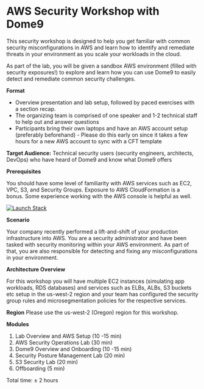 
# AWS Security Workshop with Dome9 
This security workshop is designed to help you get familiar with common security misconfigurations in AWS and learn how to identify and remediate threats in your environment as you scale your workloads in the cloud.

As part of the lab, you will be given a sandbox AWS environment (filled with security exposures!) to explore and learn how you can use Dome9 to easily detect and remediate common security challenges.

<b>Format</b>

- Overview presentation and lab setup, followed by paced exercises with a section recap. 
- The organizing team is comprised of one speaker and 1-2 technical staff to help out and answer questions
- Participants bring their own laptops and have an AWS account setup (preferably beforehand) - Please do this early on since it takes a few hours for a new AWS account to sync with a CFT template


<b>Target Audience:</b> Technical security users (security engineers, architects, DevOps) who have heard of Dome9 and know what Dome9 offers

<b>Prerequisites</b>

You should have some level of familiarity with AWS services such as EC2, VPC, S3, and Security Groups. Exposure to AWS CloudFormation is a bonus. Some experience working with the AWS console is helpful as well.


[![Launch Stack](https://cdn.rawgit.com/buildkite/cloudformation-launch-stack-button-svg/master/launch-stack.svg)](
https://console.aws.amazon.com/cloudformation/home?region=us-east-1#/stacks/new?stackName=D9-Lab&templateURL=https://s3.amazonaws.com/cf-templates-1mqgad319u6vu-us-east-1/D9-Lab-CFT-Aug-2018.json)


<b>
  Scenario</b>

Your company recently performed a lift-and-shift of your production infrastructure into AWS. You are a security administrator and have been tasked with security monitoring within your AWS environment. As part of that, you are also responsible for detecting and fixing any misconfigurations in your environment.

<b>Architecture Overview</b>

For this workshop you will have multiple EC2 instances (simulating app workloads, RDS databases) and services such as ELBs, ALBs, S3 buckets etc setup in the us-west-2 region and your team has configured the security group rules and microsegmentation policies for the respective services.


<b>Region</b>
Please use the us-west-2 (Oregon) region for this workshop.


<b>Modules</b>
1. Lab Overview and AWS Setup (10 -15 min)
2. AWS Security Operations Lab (30 min)
3. Dome9 Overview and Onboarding (10 -15 min)
4. Security Posture Management Lab (20 min)
5. S3 Security Lab (20 min)
6. Offboarding (5 min)

Total time: ± 2 hours
